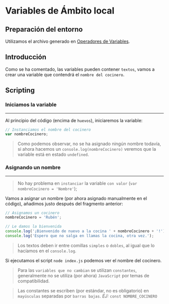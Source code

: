 # Variables de Ámbito local

## Preparación del entorno

Utilizamos el archivo generado en [Operadores de Variables](/Ejemplos/1-Variables-Vectores/5-Variables-Ambito-Local.js).

## Introducción

Como se ha comentado, las variables pueden contener `textos`, vamos a crear una variable que contendrá el `nombre del cocinero`.

## Scripting

### Iniciamos la variable
--------------------

Al principio del código (encima de `huevos`), iniciaremos la variable: 

```js
// Instanciamos el nombre del cocinero
var nombreCocinero;
```

> Como podemos observar, no se ha asignado ningún nombre todavía, si ahora hacemos un `console.log(nombreCocinero)` veremos que la variable está en estado `undefined`.


### Asignando un nombre
--------------------

> No hay problema en `instanciar` la variable `con valor` (`var nombreCocinero = 'Nombre'`);

Vamos a asignar un nombre (por ahora asignado manualmente en el código), añadimos justo después del fragmento anterior:

```js
// Asignamos un cocinero
nombreCocinero = 'Rubén';

// Le damos la bienvenida
console.log('¡Bienvenido de nuevo a la cocina ' + nombreCocinero + '!');
console.log('Espero que no salga en llamas la cocina, otra vez.');

```

> Los textos deben ir entre comillas `simples` o `dobles`, al igual que lo hacíamos en el `console.log`.

Si ejecutamos el script `node index.js` podemos ver el nombre del cocinero.


> Para las `variables que no cambian` se utilizan `constantes`, generalmente no se utiliza (por ahora) `JavaScript` por temas de compatibilidad.

> Las constantes se escriben (por estándar, no es obligatorio) en `mayúsculas` separadas por `barras bajas`. *EJ:* `const NOMBRE_COCINERO`
